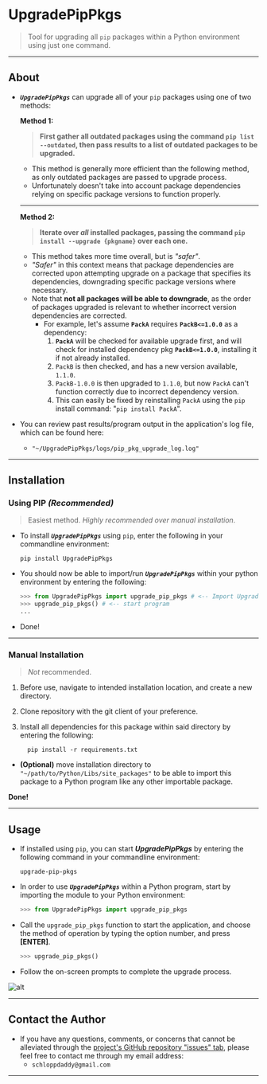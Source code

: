 # UpgradePipPkgs

> Tool for upgrading all `pip` packages within a Python environment using just one command.

---

## About

- **_`UpgradePipPkgs`_** can upgrade all of your `pip` packages using one of two methods:

  **Method 1:**

  > **First gather all outdated packages using the command `pip list --outdated`, then pass results to a list of outdated packages to be upgraded.**

  - This method is generally more efficient than the following method, as only outdated packages are passed to upgrade process.
  - Unfortunately doesn't take into account package dependencies relying on specific package versions to function properly.

  ---

  **Method 2:**

  > **Iterate over _all_ installed packages, passing the command `pip install --upgrade {pkgname}` over each one.**

  - This method takes more time overall, but is _"safer"_.
  - _"Safer"_ in this context means that package dependencies are corrected upon attempting upgrade on a package that specifies its dependencies, downgrading specific package versions where necessary.
  - Note that **not all packages will be able to downgrade**, as the order of packages upgraded is relevant to whether incorrect version dependencies are corrected.
    - For example, let's assume **`PackA`** requires **`PackB<=1.0.0`** as a dependency:
      1. **`PackA`** will be checked for available upgrade first, and will check for installed dependency pkg **`PackB<=1.0.0`**, installing it if not already installed.
      2. `PackB` is then checked, and has a new version available, `1.1.0`.
      3. `PackB-1.0.0` is then upgraded to `1.1.0`, but now `PackA` can't function correctly due to incorrect dependency version.
      4. This can easily be fixed by reinstalling `PackA` using the `pip` install command: "`pip install PackA`".

- You can review past results/program output in the application's log file, which can be found here:
  - `"~/UpgradePipPkgs/logs/pip_pkg_upgrade_log.log"`

---

## Installation

### **Using PIP _(Recommended)_**

> Easiest method. _Highly recommended over manual installation_.

- To install _**`UpgradePipPkgs`**_ using `pip`, enter the following in your commandline environment:

  ```shell
  pip install UpgradePipPkgs
  ```

- You should now be able to import/run _**`UpgradePipPkgs`**_ within your python environment by entering the following:

  ```python
  >>> from UpgradePipPkgs import upgrade_pip_pkgs # <-- Import UpgradePipPkgs
  >>> upgrade_pip_pkgs() # <-- start program
  ...
  ```

- Done!

---

### **Manual Installation**

> _Not_ recommended.

1. Before use, navigate to intended installation location, and create a new directory.

2. Clone repository with the git client of your preference.

3. Install all dependencies for this package within said directory by entering the following:

   ```shell
     pip install -r requirements.txt
   ```

- **(Optional)** move installation directory to `"~/path/to/Python/Libs/site_packages"` to be able to import this package to a Python program like any other importable package.

**Done!**

---

## Usage

- If installed using `pip`, you can start **_UpgradePipPkgs_** by entering the following command in your commandline environment:

  ```shell
  upgrade-pip-pkgs
  ```

- In order to use _**`UpgradePipPkgs`**_ within a Python program, start by importing the module to your Python environment:

  ```python
  >>> from UpgradePipPkgs import upgrade_pip_pkgs
  ```

- Call the `upgrade_pip_pkgs` function to start the application, and choose the method of operation by typing the option number, and press **[ENTER]**.

  ```python
  >>> upgrade_pip_pkgs()
  ```

- Follow the on-screen prompts to complete the upgrade process.

![alt](./img/README_screenshot.png)

---

## Contact the Author

- If you have any questions, comments, or concerns that cannot be alleviated through the [project's GitHub repository "issues" tab](https://github.com/schlopp96/UpgradePipPkgs), please feel free to contact me through my email address:
  - `schloppdaddy@gmail.com`

---

